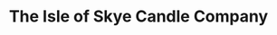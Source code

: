 ---
title: "The Isle of Skye Candle Company"
url: /edinburgh/the-isle-of-skye-candle-company/
shop: candles
---